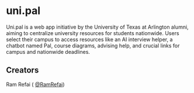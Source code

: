 

# uni.pal

Uni.pal is a web app initiative by the University of Texas at Arlington alumni, aiming to centralize university resources for students nationwide. Users select their campus to access resources like an AI interview helper, a chatbot named Pal, course diagrams, advising help, and crucial links for campus and nationwide deadlines.

 



## Creators


Ram Refai ( [@RamRefai](https://linkedin.com/RamRefai))




